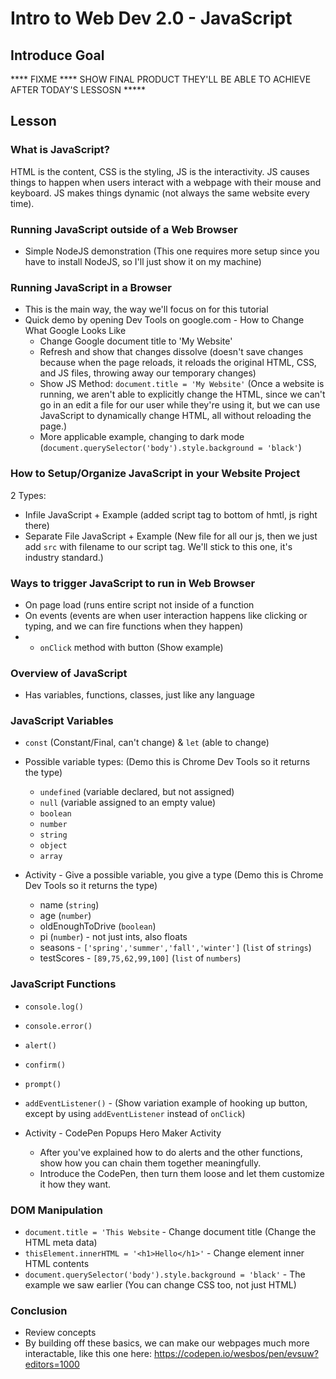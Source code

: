 # Intro to Web Dev 2.0 - JavaScript

## Introduce Goal

**** FIXME **** SHOW FINAL PRODUCT THEY'LL BE ABLE TO ACHIEVE AFTER TODAY'S LESSOSN *****

## Lesson

### What is JavaScript?

HTML is the content, CSS is the styling, JS is the interactivity.  JS causes things to happen when users interact with a webpage with their mouse and keyboard.  JS makes things dynamic (not always the same website every time).

### Running JavaScript outside of a Web Browser
- Simple NodeJS demonstration (This one requires more setup since you have to install NodeJS, so I'll just show it on my machine)

### Running JavaScript in a Browser
- This is the main way, the way we'll focus on for this tutorial
- Quick demo by opening Dev Tools on google.com - How to Change What Google Looks Like
    - Change Google document title to 'My Website'
    - Refresh and show that changes dissolve (doesn't save changes because when the page reloads, it reloads the original HTML, CSS, and JS files, throwing away our temporary changes)
    - Show JS Method: `document.title = 'My Website'` (Once a website is running, we aren't able to explicitly change the HTML, since we can't go in an edit a file for our user while they're using it, but we can use JavaScript to dynamically change HTML, all without reloading the page.)
    - More applicable example, changing to dark mode (`document.querySelector('body').style.background = 'black'`)

### How to Setup/Organize JavaScript in your Website Project

2 Types:
- Infile JavaScript + Example  (added script tag to bottom of hmtl, js right there)
- Separate File JavaScript + Example (New file for all our js, then we just add `src` with filename to our script tag.  We'll stick to this one, it's industry standard.)

### Ways to trigger JavaScript to run in Web Browser

- On page load (runs entire script not inside of a function
- On events (events are when user interaction happens like clicking or typing, and we can fire functions when they happen)
- - `onClick` method with button (Show example)

### Overview of JavaScript

- Has variables, functions, classes, just like any language

### JavaScript Variables 
- `const` (Constant/Final, can't change) & `let` (able to change)
- Possible variable types:      (Demo this is Chrome Dev Tools so it returns the type)
  - `undefined` (variable declared, but not assigned)
  - `null`  (variable assigned to an empty value)
  - `boolean`
  - `number`
  - `string`
  - `object`
  - `array`

- Activity - Give a possible variable, you give a type (Demo this is Chrome Dev Tools so it returns the type)
    - name (`string`)
    - age (`number`)
    - oldEnoughToDrive (`boolean`)
    - pi (`number`) - not just ints, also floats
    - seasons - `['spring','summer','fall','winter']` (`list` of `strings`)
    - testScores - `[89,75,62,99,100]` (`list` of `numbers`)

### JavaScript Functions
- `console.log()`
- `console.error()`
- `alert()`
- `confirm()`
- `prompt()`
- `addEventListener()` - (Show variation example of hooking up button, except by using `addEventListener` instead of `onClick`)

- Activity - CodePen Popups Hero Maker Activity
    - After you've explained how to do alerts and the other functions, show how you can chain them together meaningfully.
    - Introduce the CodePen, then turn them loose and let them customize it how they want.



### DOM Manipulation
- `document.title = 'This Website` - Change document title (Change the HTML meta data)
- `thisElement.innerHTML = '<h1>Hello</h1>'` - Change element inner HTML contents
- `document.querySelector('body').style.background = 'black'` - The example we saw earlier (You can change CSS too, not just HTML)

### Conclusion
- Review concepts
- By building off these basics, we can make our webpages much more interactable, like this one here:  https://codepen.io/wesbos/pen/evsuw?editors=1000
